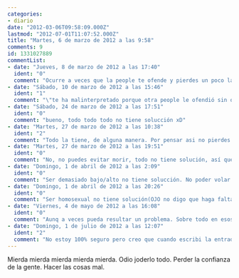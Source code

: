 ```yaml
---
categories:
- diario
date: "2012-03-06T09:58:09.000Z"
lastmod: "2012-07-01T11:07:52.000Z"
title: "Martes, 6 de marzo de 2012 a las 9:58"
comments: 9
id: 1331027889
commentList:
- date: "Jueves, 8 de marzo de 2012 a las 17:40"
  ident: "0"
  comment: "Ocurre a veces que la people te ofende y pierdes un poco la esperanza. Ocurre tambien a veces que sin querer haces daño a la people pero esa people te ha malinterpretado porque otra people le ofendió sin querer hace tiempo y perdieron la esperanza, por eso son mas propensos a pensar que la people le ofende, pero queriendo.  \nA lo mejor ya lo sabias pero por si no... xDD  \nEnga anímate, todo tiene solución en esta vida, y siempre puede pasar el tiempo y puedes hablar con esa/s persona/s y explicarlo todo ^^ a mí también me pasó hace tiempo y creo que cuando me cruce con esa persona le preguntaré que tal está e intentaré sacar el tema, que ya va siendo hora... í‚Â·_í‚Â·"
- date: "Sábado, 10 de marzo de 2012 a las 15:46"
  ident: "1"
  comment: "\"te ha malinterpretado porque otra people le ofendió sin querer hace tiempo y perdieron la esperanza, por eso son mas propensos a pensar que la people le ofende, pero queriendo.\"  \nHas descrito a mi mejor amigo. A veces me da ganas de pegarle un martillazo en la cabeza xD"
- date: "Sábado, 24 de marzo de 2012 a las 17:51"
  ident: "0"
  comment: "bueno, todo todo todo no tiene solucción xD"
- date: "Martes, 27 de marzo de 2012 a las 10:38"
  ident: "2"
  comment: "Todo la tiene, de alguna manera. Por pensar asi no pierdes nada"
- date: "Martes, 27 de marzo de 2012 a las 19:51"
  ident: "0"
  comment: "No, no puedes evitar morir, todo no tiene solución, así que no generalices."
- date: "Domingo, 1 de abril de 2012 a las 2:09"
  ident: "0"
  comment: "Ser demasiado bajo/alto no tiene solucción. No poder volar no tiene solucción. La pérdida de proximidad de un amigo xq se tiene q ir a vivir lejos no tiene solucción... hay muchas cosas sin solucción."
- date: "Domingo, 1 de abril de 2012 a las 20:26"
  ident: "0"
  comment: "Ser homosexual no tiene solución(OJO no digo que haga falta)."
- date: "Viernes, 4 de mayo de 2012 a las 16:08"
  ident: "0"
  comment: "Aunq a veces pueda resultar un problema. Sobre todo en esos paises donde les mola rebanar cabezas."
- date: "Domingo, 1 de julio de 2012 a las 12:07"
  ident: "2"
  comment: "No estoy 100% seguro pero creo que cuando escribi la entrada era sobre mis padres..."
---
```


Mierda mierda mierda mierda mierda. Odio joderlo todo. Perder la confianza de la gente. Hacer las cosas mal.
